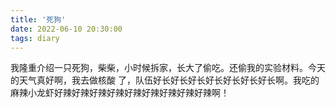 ```yaml
---
title: '死狗'
date: 2022-06-10 20:30:00
tags: diary
---
```

我隆重介绍一只死狗，柴柴，小时候拆家，长大了偷吃。还偷我的实验材料。今天的天气真好啊，我去做核酸
了，队伍好长好长好长好长好长好长好长啊。我吃的麻辣小龙虾好辣好辣好辣好辣好辣好辣好辣好辣好辣啊！
